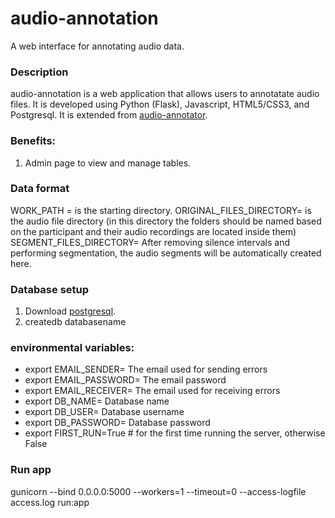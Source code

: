 # audio-annotation
A web interface for annotating audio data.

### Description
audio-annotation is a web application that allows users to annotatate audio files. It is developed using Python (Flask), Javascript, HTML5/CSS3, and Postgresql. 
It is extended from [audio-annotator](https://github.com/CrowdCurio/audio-annotator).

### Benefits:
1. Admin page to view and manage tables. 

### Data format
WORK_PATH = is the starting directory.
ORIGINAL_FILES_DIRECTORY= is the audio file directory (in this directory the folders should be named based on the participant and their audio recordings are located inside them)
SEGMENT_FILES_DIRECTORY= After removing silence intervals and performing segmentation, the audio segments will be automatically created here.

### Database setup
1. Download [postgresql](https://www.postgresql.org/download/).
2. createdb databasename

### environmental variables:
* export EMAIL_SENDER= The email used for sending errors
* export EMAIL_PASSWORD= The email password
* export EMAIL_RECEIVER= The email used for receiving errors
* export  DB_NAME= Database name
* export  DB_USER= Database username
* export  DB_PASSWORD= Database password
* export FIRST_RUN=True # for the first time running the server, otherwise False

### Run app
gunicorn --bind 0.0.0.0:5000 --workers=1 --timeout=0 --access-logfile access.log  run:app

